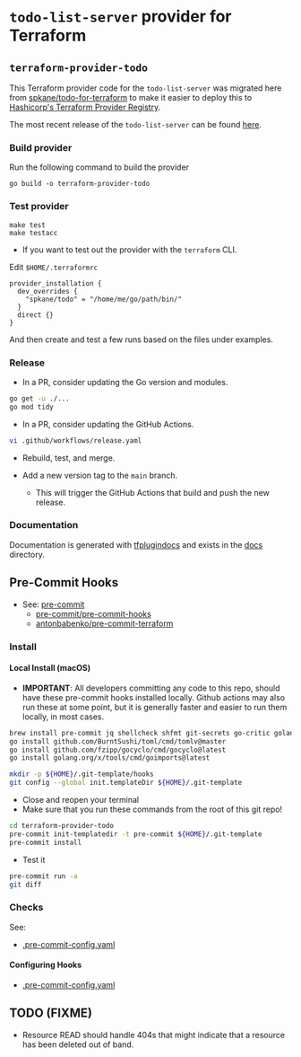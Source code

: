 # `todo-list-server` provider for Terraform

## `terraform-provider-todo`

This Terraform provider code for the `todo-list-server` was migrated here from [spkane/todo-for-terraform](https://github.com/spkane/todo-for-terraform/) to make it easier to deploy this to [Hashicorp's Terraform Provider Registry](https://registry.terraform.io/providers/spkane/todo/latest).

The most recent release of the `todo-list-server` can be found [here](https://github.com/spkane/todo-for-terraform/releases).

### Build provider

Run the following command to build the provider

```shell
go build -o terraform-provider-todo
```

### Test provider

```shell
make test
make testacc
```

- If you want to test out the provider with the `terraform` CLI.

Edit `$HOME/.terraformrc`

```hcl
provider_installation {
  dev_overrides {
    "spkane/todo" = "/home/me/go/path/bin/"
  }
  direct {}
}
```

And then create and test a few runs based on the files under examples.

### Release

- In a PR, consider updating the Go version and modules.

```sh
go get -u ./...
go mod tidy
```

- In a PR, consider updating the GitHub Actions.

```sh
vi .github/workflows/release.yaml
```

- Rebuild, test, and merge.

- Add a new version tag to the `main` branch.
  - This will trigger the GitHub Actions that build and push the new release.

### Documentation

Documentation is generated with [tfplugindocs](https://github.com/hashicorp/terraform-plugin-docs) and exists in the [docs](./docs/) directory.

## Pre-Commit Hooks

- See: [pre-commit](https://pre-commit.com/)
  - [pre-commit/pre-commit-hooks](https://github.com/pre-commit/pre-commit-hooks)
  - [antonbabenko/pre-commit-terraform](https://github.com/antonbabenko/pre-commit-terraform)

### Install

#### Local Install (macOS)

- **IMPORTANT**: All developers committing any code to this repo, should have these pre-commit hooks installed locally. Github actions may also run these at some point, but it is generally faster and easier to run them locally, in most cases.

```sh
brew install pre-commit jq shellcheck shfmt git-secrets go-critic golangci-lint
go install github.com/BurntSushi/toml/cmd/tomlv@master
go install github.com/fzipp/gocyclo/cmd/gocyclo@latest
go install golang.org/x/tools/cmd/goimports@latest

mkdir -p ${HOME}/.git-template/hooks
git config --global init.templateDir ${HOME}/.git-template
```

- Close and reopen your terminal
- Make sure that you run these commands from the root of this git repo!

```sh
cd terraform-provider-todo
pre-commit init-templatedir -t pre-commit ${HOME}/.git-template
pre-commit install
```

- Test it

```sh
pre-commit run -a
git diff
```

### Checks

See:

- [.pre-commit-config.yaml](./.pre-commit-config.yaml)

#### Configuring Hooks

- [.pre-commit-config.yaml](./.pre-commit-config.yaml)

## TODO (FIXME)

- Resource READ should handle 404s that might indicate that a resource has been deleted out of band.
